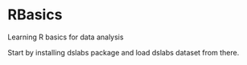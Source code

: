 # RBasics
Learning R basics for data analysis

Start by installing dslabs package and load dslabs dataset from there.
